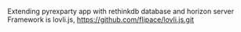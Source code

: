 Extending pyrexparty app with rethinkdb database and horizon server
Framework is lovli.js, https://github.com/flipace/lovli.js.git